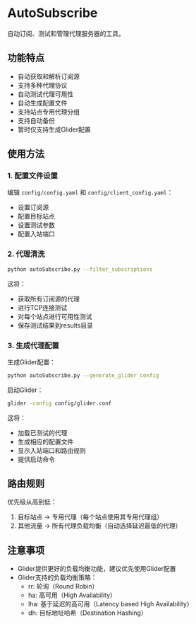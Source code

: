 # AutoSubscribe

自动订阅、测试和管理代理服务器的工具。

## 功能特点

- 自动获取和解析订阅源
- 支持多种代理协议
- 自动测试代理可用性
- 自动生成配置文件
- 支持站点专用代理分组
- 支持自动备份
- 暂时仅支持生成Glider配置


## 使用方法

### 1. 配置文件设置

编辑 `config/config.yaml` 和 `config/client_config.yaml`：
- 设置订阅源
- 配置目标站点
- 设置测试参数
- 配置入站端口

### 2. 代理清洗

```bash
python autoSubscribe.py --filter_subscriptions
```

这将：
- 获取所有订阅源的代理
- 进行TCP连接测试
- 对每个站点进行可用性测试
- 保存测试结果到results目录

### 3. 生成代理配置

生成Glider配置：
```bash
python autoSubscribe.py --generate_glider_config
```

启动Glider：
```bash
glider -config config/glider.conf
```

这将：
- 加载已测试的代理
- 生成相应的配置文件
- 显示入站端口和路由规则
- 提供启动命令

## 路由规则

优先级从高到低：
1. 目标站点 -> 专用代理（每个站点使用其专用代理组）
2. 其他流量 -> 所有代理负载均衡（自动选择延迟最低的代理）

## 注意事项

- Glider提供更好的负载均衡功能，建议优先使用Glider配置
- Glider支持的负载均衡策略：
  - rr: 轮询（Round Robin）
  - ha: 高可用（High Availability）
  - lha: 基于延迟的高可用（Latency based High Availability）
  - dh: 目标地址哈希（Destination Hashing）